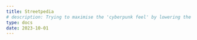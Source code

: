 ```yaml
---
title: Streetpedia
# description: Trying to maximise the 'cyberpunk feel' by lowering the tech level
type: docs
date: 2023-10-01
---
```

